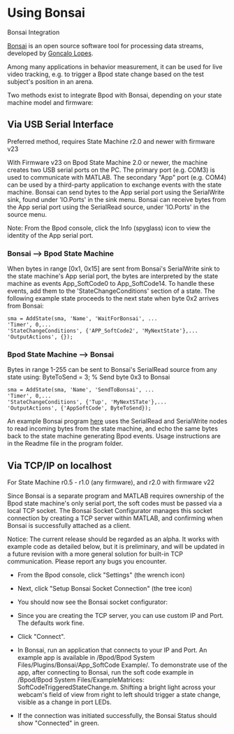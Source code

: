 # Using Bonsai

Bonsai Integration

[Bonsai](https://bonsai-rx.org/) is an open source software tool for processing data streams, developed by [Goncalo Lopes](https://neurogears.org/about-us/).

Among many applications in behavior measurement, it can be used for live video tracking, e.g. to trigger a Bpod state change based on the test subject's position in an arena.

Two methods exist to integrate Bpod with Bonsai, depending on your state machine model and firmware:

## Via USB Serial Interface
Preferred method, requires State Machine r2.0 and newer with firmware v23

With Firmware v23 on Bpod State Machine 2.0 or newer, the machine creates two USB serial ports on the PC. The primary port (e.g. COM3) is used to communicate with MATLAB. The secondary "App" port (e.g. COM4) can be used by a third-party application to exchange events with the state machine. Bonsai can send bytes to the App serial port using the SerialWrite sink, found under 'IO.Ports' in the sink menu. Bonsai can receive bytes from the App serial port using the SerialRead source, under 'IO.Ports' in the source menu.

Note: From the Bpod console, click the Info (spyglass) icon to view the identity of the App serial port.

### Bonsai --> Bpod State Machine

When bytes in range [0x1, 0x15] are sent from Bonsai's SerialWrite sink to the state machine's App serial port, the bytes are interpreted by the state machine as events App_SoftCode0 to App_SoftCode14. To handle these events, add them to the 'StateChangeConditions' section of a state. The following example state proceeds to the next state when byte 0x2 arrives from Bonsai:

```
sma = AddState(sma, 'Name', 'WaitForBonsai', ...
'Timer', 0,...
'StateChangeConditions', {'APP_SoftCode2', 'MyNextState'},...
'OutputActions', {});
```

### Bpod State Machine --> Bonsai

Bytes in range 1-255 can be sent to Bonsai's SerialRead source from any state using:
ByteToSend = 3; % Send byte 0x3 to Bonsai

```
sma = AddState(sma, 'Name', 'SendToBonsai', ...
'Timer', 0,...
'StateChangeConditions', {'Tup', 'MyNextSTate'},...
'OutputActions', {'AppSoftCode', ByteToSend});
```

An example Bonsai program [here](https://github.com/sanworks/Bpod_Gen2/tree/develop/Functions/Plugins/Bonsai/APP_SoftCode%20Example) uses the SerialRead and SerialWrite nodes to read incoming bytes from the state machine, and echo the same bytes back to the state machine generating Bpod events. Usage instructions are in the Readme file in the program folder.

## Via TCP/IP on localhost
For State Machine r0.5 - r1.0 (any firmware), and r2.0 with firmware v22

Since Bonsai is a separate program and MATLAB requires ownership of the Bpod state machine's only serial port, the soft codes must be passed via a local TCP socket. The Bonsai Socket Configurator manages this socket connection by creating a TCP server within MATLAB, and confirming when Bonsai is successfully attached as a client.

Notice: The current release should be regarded as an alpha. It works with example code as detailed below, but it is preliminary, and will be updated in a future revision with a more general solution for built-in TCP communication. Please report any bugs you encounter.

* From the Bpod console, click "Settings" (the wrench icon)

* Next, click "Setup Bonsai Socket Connection" (the tree icon)

* You should now see the Bonsai socket configurator:

* Since you are creating the TCP server, you can use custom IP and Port. The defaults work fine.

* Click "Connect".

* In Bonsai, run an application that connects to your IP and Port. An example app is available in /Bpod/Bpod System Files/Plugins/Bonsai/App_SoftCode Example/. To demonstrate use of the app, after connecting to Bonsai, run the soft code example in /Bpod/Bpod System Files/ExampleMatrices: SoftCodeTriggeredStateChange.m. Shifting a bright light across your webcam's field of view from right to left should trigger a state change, visible as a change in port LEDs.

* If the connection was initiated successfully, the Bonsai Status should show "Connected" in green.
